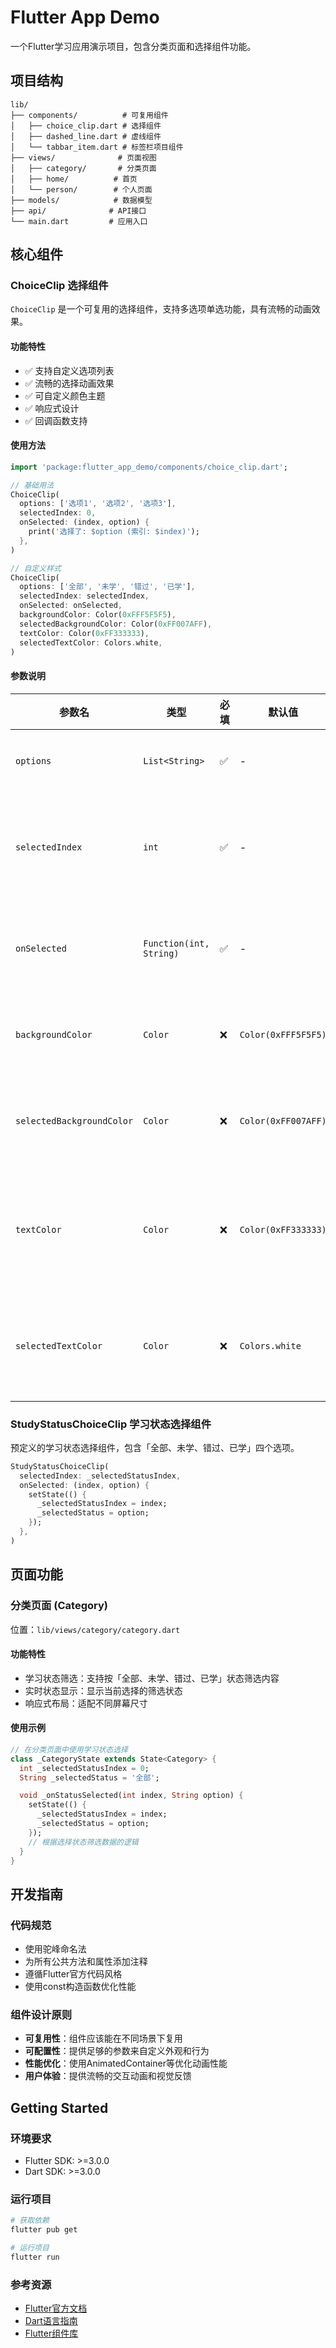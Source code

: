 # Flutter App Demo

一个Flutter学习应用演示项目，包含分类页面和选择组件功能。

## 项目结构

```
lib/
├── components/          # 可复用组件
│   ├── choice_clip.dart # 选择组件
│   ├── dashed_line.dart # 虚线组件
│   └── tabbar_item.dart # 标签栏项目组件
├── views/              # 页面视图
│   ├── category/       # 分类页面
│   ├── home/          # 首页
│   └── person/        # 个人页面
├── models/            # 数据模型
├── api/              # API接口
└── main.dart         # 应用入口
```

## 核心组件

### ChoiceClip 选择组件

`ChoiceClip` 是一个可复用的选择组件，支持多选项单选功能，具有流畅的动画效果。

#### 功能特性
- ✅ 支持自定义选项列表
- ✅ 流畅的选择动画效果
- ✅ 可自定义颜色主题
- ✅ 响应式设计
- ✅ 回调函数支持

#### 使用方法

```dart
import 'package:flutter_app_demo/components/choice_clip.dart';

// 基础用法
ChoiceClip(
  options: ['选项1', '选项2', '选项3'],
  selectedIndex: 0,
  onSelected: (index, option) {
    print('选择了: $option (索引: $index)');
  },
)

// 自定义样式
ChoiceClip(
  options: ['全部', '未学', '错过', '已学'],
  selectedIndex: selectedIndex,
  onSelected: onSelected,
  backgroundColor: Color(0xFFF5F5F5),
  selectedBackgroundColor: Color(0xFF007AFF),
  textColor: Color(0xFF333333),
  selectedTextColor: Colors.white,
)
```

#### 参数说明

| 参数名 | 类型 | 必填 | 默认值 | 说明 |
|--------|------|------|--------|------|
| `options` | `List<String>` | ✅ | - | 选项列表 |
| `selectedIndex` | `int` | ✅ | - | 当前选中的索引 |
| `onSelected` | `Function(int, String)` | ✅ | - | 选择回调函数 |
| `backgroundColor` | `Color` | ❌ | `Color(0xFFF5F5F5)` | 组件背景色 |
| `selectedBackgroundColor` | `Color` | ❌ | `Color(0xFF007AFF)` | 选中项背景色 |
| `textColor` | `Color` | ❌ | `Color(0xFF333333)` | 未选中项文字颜色 |
| `selectedTextColor` | `Color` | ❌ | `Colors.white` | 选中项文字颜色 |

### StudyStatusChoiceClip 学习状态选择组件

预定义的学习状态选择组件，包含「全部、未学、错过、已学」四个选项。

```dart
StudyStatusChoiceClip(
  selectedIndex: _selectedStatusIndex,
  onSelected: (index, option) {
    setState(() {
      _selectedStatusIndex = index;
      _selectedStatus = option;
    });
  },
)
```

## 页面功能

### 分类页面 (Category)

位置：`lib/views/category/category.dart`

#### 功能特性
- 学习状态筛选：支持按「全部、未学、错过、已学」状态筛选内容
- 实时状态显示：显示当前选择的筛选状态
- 响应式布局：适配不同屏幕尺寸

#### 使用示例
```dart
// 在分类页面中使用学习状态选择
class _CategoryState extends State<Category> {
  int _selectedStatusIndex = 0;
  String _selectedStatus = '全部';

  void _onStatusSelected(int index, String option) {
    setState(() {
      _selectedStatusIndex = index;
      _selectedStatus = option;
    });
    // 根据选择状态筛选数据的逻辑
  }
}
```

## 开发指南

### 代码规范
- 使用驼峰命名法
- 为所有公共方法和属性添加注释
- 遵循Flutter官方代码风格
- 使用const构造函数优化性能

### 组件设计原则
- **可复用性**：组件应该能在不同场景下复用
- **可配置性**：提供足够的参数来自定义外观和行为
- **性能优化**：使用AnimatedContainer等优化动画性能
- **用户体验**：提供流畅的交互动画和视觉反馈

## Getting Started

### 环境要求
- Flutter SDK: >=3.0.0
- Dart SDK: >=3.0.0

### 运行项目
```bash
# 获取依赖
flutter pub get

# 运行项目
flutter run
```

### 参考资源
- [Flutter官方文档](https://docs.flutter.dev/)
- [Dart语言指南](https://dart.dev/guides)
- [Flutter组件库](https://docs.flutter.dev/development/ui/widgets)
